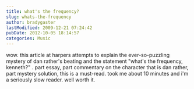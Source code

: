 ```yaml
---
title: what's the frequency?
slug: whats-the-frequency
author: bradygaster
lastModified: 2009-12-21 07:24:42
pubDate: 2012-10-05 18:14:57
categories: Music
---
```


wow. this article at harpers attempts to explain the ever-so-puzzling mystery of
<a>dan rather&apos;s beating and the statement &quot;what&apos;s the frequency, kenneth?&quot;</a> . part essay, part commentary on the character that is dan rather, part mystery solution, this is a must-read. took me about 10 minutes and i&apos;m a seriously slow reader. well worth
it.
